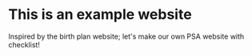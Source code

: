 This is an example website
===========================

Inspired by the birth plan website; let's make our own PSA website with checklist!
